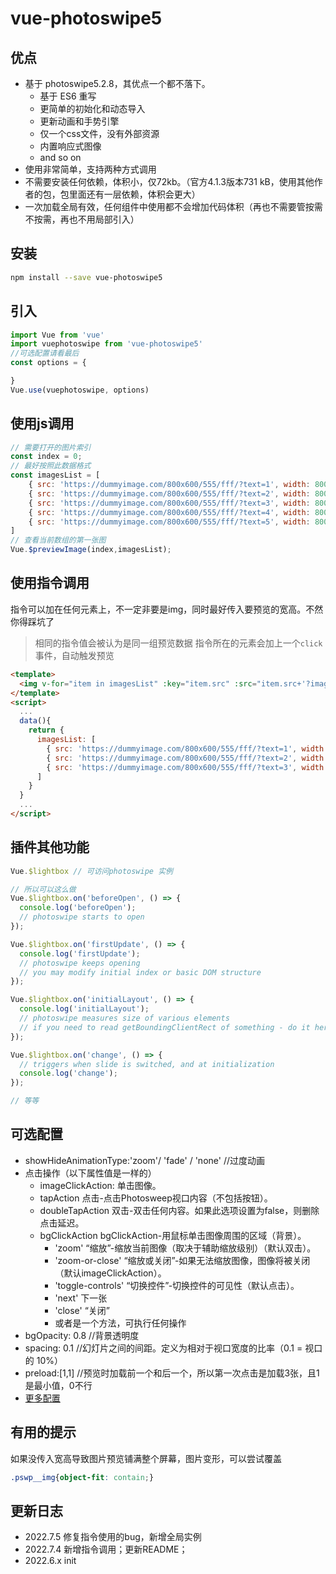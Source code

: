 # vue-photoswipe5

## 优点
- 基于 photoswipe5.2.8，其优点一个都不落下。
  - 基于 ES6 重写
  - 更简单的初始化和动态导入
  - 更新动画和手势引擎
  - 仅一个css文件，没有外部资源
  - 内置响应式图像
  - and so on
- 使用非常简单，支持两种方式调用
- 不需要安装任何依赖，体积小，仅72kb。（官方4.1.3版本731 kB，使用其他作者的包，包里面还有一层依赖，体积会更大）
- 一次加载全局有效，任何组件中使用都不会增加代码体积（再也不需要管按需不按需，再也不用局部引入）

## 安装

```sh
npm install --save vue-photoswipe5
```

## 引入

```javascript
import Vue from 'vue'
import vuephotoswipe from 'vue-photoswipe5'
//可选配置请看最后
const options = {

}
Vue.use(vuephotoswipe, options)
```

## 使用js调用
``` javascript
// 需要打开的图片索引
const index = 0;
// 最好按照此数据格式
const imagesList = [
    { src: 'https://dummyimage.com/800x600/555/fff/?text=1', width: 800, height: 600 },
    { src: 'https://dummyimage.com/800x600/555/fff/?text=2', width: 800, height: 600 },
    { src: 'https://dummyimage.com/800x600/555/fff/?text=3', width: 800, height: 600 },
    { src: 'https://dummyimage.com/800x600/555/fff/?text=4', width: 800, height: 600 },
    { src: 'https://dummyimage.com/800x600/555/fff/?text=5', width: 800, height: 600 },
]
// 查看当前数组的第一张图
Vue.$previewImage(index,imagesList);
```

## 使用指令调用

指令可以加在任何元素上，不一定非要是img，同时最好传入要预览的宽高。不然你得踩坑了

> 相同的指令值会被认为是同一组预览数据
> 指令所在的元素会加上一个`click` 事件，自动触发预览
``` html
<template>
  <img v-for="item in imagesList" :key="item.src" :src="item.src+'?imageView2/2/w/500/q/100'" v-preview='1' :data-src="item.src" :data-width="item.width" :data-height="item.height">
</template>
<script>
  ...
  data(){
    return {
      imagesList: [
        { src: 'https://dummyimage.com/800x600/555/fff/?text=1', width: 800, height: 600 },
        { src: 'https://dummyimage.com/800x600/555/fff/?text=2', width: 800, height: 600 },
        { src: 'https://dummyimage.com/800x600/555/fff/?text=3', width: 800, height: 600 }
      ]
    }
  }
  ...
</script>
```
## 插件其他功能

``` javascript
Vue.$lightbox // 可访问photoswipe 实例

// 所以可以这么做
Vue.$lightbox.on('beforeOpen', () => {
  console.log('beforeOpen');
  // photoswipe starts to open
});

Vue.$lightbox.on('firstUpdate', () => {
  console.log('firstUpdate');
  // photoswipe keeps opening
  // you may modify initial index or basic DOM structure
});

Vue.$lightbox.on('initialLayout', () => {
  console.log('initialLayout');
  // photoswipe measures size of various elements
  // if you need to read getBoundingClientRect of something - do it here
});

Vue.$lightbox.on('change', () => {
  // triggers when slide is switched, and at initialization
  console.log('change');
});

// 等等
```

## 可选配置

- showHideAnimationType:'zoom'/ 'fade' / 'none' //过度动画
- 点击操作（以下属性值是一样的）
  - imageClickAction:  单击图像。
  - tapAction 点击-点击Photosweep视口内容（不包括按钮）。
  - doubleTapAction 双击-双击任何内容。如果此选项设置为false，则删除点击延迟。
  - bgClickAction bgClickAction-用鼠标单击图像周围的区域（背景）。
    - 'zoom' “缩放”-缩放当前图像（取决于辅助缩放级别）（默认双击）。
    - 'zoom-or-close' “缩放或关闭”-如果无法缩放图像，图像将被关闭（默认imageClickAction）。
    - 'toggle-controls' “切换控件”-切换控件的可见性（默认点击）。
    - 'next' 下一张
    - 'close' “关闭”
    - 或者是一个方法，可执行任何操作
- bgOpacity: 0.8 //背景透明度
- spacing: 0.1 //幻灯片之间的间距。定义为相对于视口宽度的比率（0.1 = 视口的 10%）
- preload:[1,1] //预览时加载前一个和后一个，所以第一次点击是加载3张，且1是最小值，0不行
- [更多配置](https://photoswipe.com/options/)

## 有用的提示

如果没传入宽高导致图片预览铺满整个屏幕，图片变形，可以尝试覆盖
``` css
.pswp__img{object-fit: contain;}
```

## 更新日志
- 2022.7.5 修复指令使用的bug，新增全局实例
- 2022.7.4 新增指令调用；更新README；
- 2022.6.x init